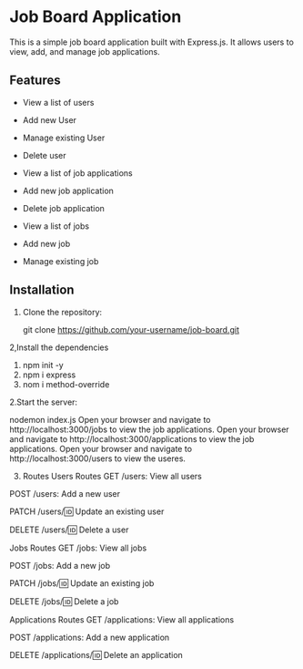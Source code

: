 # Job Board Application

This is a simple job board application built with Express.js. It allows users to view, add, and manage job applications.

## Features

- View a list of users
- Add new User
- Manage existing User
- Delete user

- View a list of job applications
- Add new job application
- Delete job application

- View a list of jobs
- Add new job
- Manage existing job

## Installation

1. Clone the repository:
 
   git clone https://github.com/your-username/job-board.git

2,Install the dependencies
 1. npm init -y
 2. npm i express
 3. nom i method-override

2.Start the server:

nodemon index.js
Open your browser and navigate to http://localhost:3000/jobs to view the job applications.
Open your browser and navigate to http://localhost:3000/applications to view the job applications.
Open your browser and navigate to http://localhost:3000/users to view the useres.



3. Routes
Users Routes
GET /users: View all users

POST /users: Add a new user

PATCH /users/:id: Update an existing user

DELETE /users/:id: Delete a user

Jobs Routes
GET /jobs: View all jobs

POST /jobs: Add a new job

PATCH /jobs/:id: Update an existing job

DELETE /jobs/:id: Delete a job

Applications Routes
GET /applications: View all applications

POST /applications: Add a new application

DELETE /applications/:id: Delete an application
